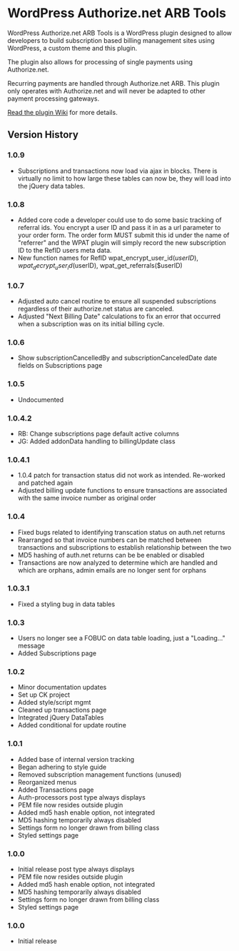 WordPress Authorize.net ARB Tools
=================================

WordPress Authorize.net ARB Tools is a WordPress plugin designed to allow developers to build subscription based billing management sites using WordPress, a custom theme and this plugin.

The plugin also allows for processing of single payments using Authorize.net.

Recurring payments are handled through Authorize.net ARB. This plugin only operates with Authorize.net and will never be adapted to other payment processing gateways.

[Read the plugin Wiki](https://github.com/ryanburnette/WordPress-Authorize.net-ARB-Tools/wiki) for more details.

Version History
---------------

### 1.0.9
+ Subscriptions and transactions now load via ajax in blocks. There is virtually no limit to how large these tables can now be, they will load into the jQuery data tables.

### 1.0.8
+ Added core code a developer could use to do some basic tracking of referral ids. You encrypt a user ID and pass it in as a url parameter to your order form. The order form MUST submit this id under the name of "referrer" and the WPAT plugin will simply record the new subscription ID to the RefID users meta data.
+ New function names for RefID wpat_encrypt_user_id($userID), wpat_decrypt_user_id($userID), wpat_get_referrals($userID)

### 1.0.7
+ Adjusted auto cancel routine to ensure all suspended subscriptions regardless of their authorize.net status are canceled.
+ Adjusted "Next Billing Date" calculations to fix an error that occurred when a subscription was on its initial billing cycle.

### 1.0.6
+ Show subscriptionCancelledBy and subscriptionCanceledDate date fields on Subscriptions page

### 1.0.5
+ Undocumented

### 1.0.4.2
+ RB: Change subscriptions page default active columns
+ JG: Added addonData handling to billingUpdate class

### 1.0.4.1
+ 1.0.4 patch for transaction status did not work as intended. Re-worked and patched again
+ Adjusted billing update functions to ensure transactions are associated with the same invoice number as original order

### 1.0.4
+ Fixed bugs related to identifying transcation status on auth.net returns
+ Rearranged so that invoice numbers can be matched between transactions and subscriptions to establish relationship between the two
+ MD5 hashing of auth.net returns can be be enabled or disabled
+ Transactions are now analyzed to determine which are handled and which are orphans, admin emails are no longer sent for orphans

### 1.0.3.1
+ Fixed a styling bug in data tables

### 1.0.3
+ Users no longer see a FOBUC on data table loading, just a "Loading..." message
+ Added Subscriptions page

### 1.0.2
+ Minor documentation updates
+ Set up CK project
+ Added style/script mgmt
+ Cleaned up transactions page
+ Integrated jQuery DataTables
+ Added conditional for update routine

### 1.0.1
+ Added base of internal version tracking
+ Began adhering to style guide
+ Removed subscription management functions (unused)
+ Reorganized menus
+ Added Transactions page
+ Auth-processors post type always displays
+ PEM file now resides outside plugin
+ Added md5 hash enable option, not integrated
+ MD5 hashing temporarily always disabled
+ Settings form no longer drawn from billing class
+ Styled settings page

### 1.0.0
+ Initial release
 post type always displays
+ PEM file now resides outside plugin
+ Added md5 hash enable option, not integrated
+ MD5 hashing temporarily always disabled
+ Settings form no longer drawn from billing class
+ Styled settings page

### 1.0.0
+ Initial release
